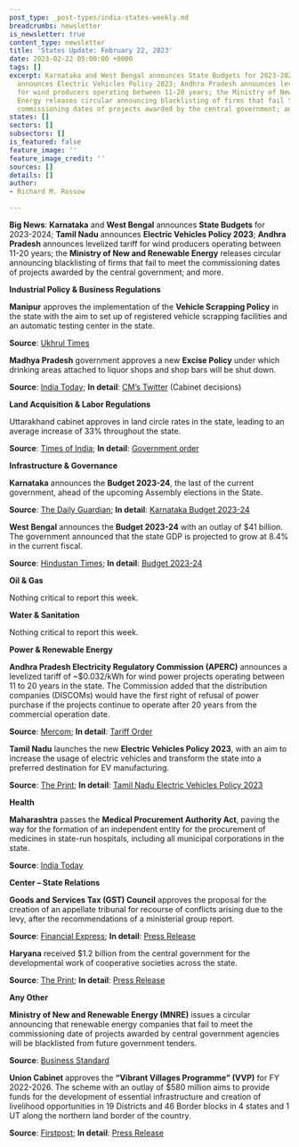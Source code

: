```yaml
---
post_type: _post-types/india-states-weekly.md
breadcrumbs: newsletter
is_newsletter: true
content_type: newsletter
title: 'States Update: February 22, 2023'
date: 2023-02-22 05:00:00 +0000
tags: []
excerpt: Karnataka and West Bengal announces State Budgets for 2023-2024; Tamil Nadu
  announces Electric Vehicles Policy 2023; Andhra Pradesh announces levelized tariff
  for wind producers operating between 11-20 years; the Ministry of New and Renewable
  Energy releases circular announcing blacklisting of firms that fail to meet the
  commissioning dates of projects awarded by the central government; and more.
states: []
sectors: []
subsectors: []
is_featured: false
feature_image: ''
feature_image_credit: ''
sources: []
details: []
author:
- Richard M. Rossow

---
```

**Big News**: **Karnataka** and **West Bengal** announces **State Budgets** for 2023-2024; **Tamil Nadu** announces **Electric Vehicles Policy 2023**; **Andhra Pradesh** announces levelized tariff for wind producers operating between 11-20 years; the **Ministry of New and Renewable Energy** releases circular announcing blacklisting of firms that fail to meet the commissioning dates of projects awarded by the central government; and more.

**Industrial Policy & Business Regulations**

**Manipur** approves the implementation of the **Vehicle Scrapping Policy** in the state with the aim to set up of registered vehicle scrapping facilities and an automatic testing center in the state. 

**Source**: [Ukhrul Times](https://ukhrultimes.com/manipur-cabinet-nods-to-implement-vehicle-scraping-policy-in-the-state/)

**Madhya Pradesh** government approves a new **Excise Policy** under which drinking areas attached to liquor shops and shop bars will be shut down.

**Source**: [India Today](https://www.indiatoday.in/india/story/madhya-pradesh-passes-new-excise-policy-ahatas-shop-bars-to-be-shut-2336914-2023-02-19); **In detail**: [CM’s Twitter](https://twitter.com/CMMadhyaPradesh/status/1627522219143483393) (Cabinet decisions)

**Land Acquisition & Labor Regulations**

Uttarakhand cabinet approves in land circle rates in the state, leading to an average increase of 33% throughout the state. 

**Source**: [Times of India](https://timesofindia.indiatimes.com/city/dehradun/buying-property-in-uttarakhand-to-cost-more-as-circle-rates-soar/articleshowprint/97995797.cms); **In detail**: [Government order](https://registration.uk.gov.in/files/Deradun_combined.pdf)

**Infrastructure & Governance**

**Karnataka** announces the **Budget 2023-24**, the last of the current government, ahead of the upcoming Assembly elections in the State.

**Source**: [The Daily Guardian](https://thedailyguardian.com/budget-2023-24-govt-to-build-majestic-ram-temple-ivf-clinic/); **In detail**: [Karnataka Budget 2023-24](https://finance.karnataka.gov.in/storage/pdf-files/1_BUDGET%20SPEECH(Eng).pdf)

**West Bengal** announces the **Budget 2023-24** with an outlay of $41 billion. The government announced that the state GDP is projected to grow at 8.4% in the current fiscal.

**Source**: [Hindustan Times](https://www.hindustantimes.com/cities/kolkata-news/mamata-banerjee-govt-presents-rs-3-39-lakh-crore-bengal-budget-101676472381344.html); **In detail**: [Budget 2023-24](https://finance.wb.gov.in/writereaddata/Budget_Speech/2023_English.pdf)

**Oil & Gas**

Nothing critical to report this week.

**Water & Sanitation**

Nothing critical to report this week.

**Power & Renewable Energy**

**Andhra Pradesh Electricity Regulatory Commission (APERC)** announces a levelized tariff of \~$0.032/kWh for wind power projects operating between 11 to 20 years in the state. The Commission added that the distribution companies (DISCOMs) would have the first right of refusal of power purchase if the projects continue to operate after 20 years from the commercial operation date. 

**Source**: [Mercom](https://mercomindia.com/andhra-sets-%e2%82%b92-64-kwh-tariff-11-20-year-wind-projects/); **In detail**: [Tariff Order](https://aperc.gov.in/admin/upload/Commontarifforderwindprojects11thto20thyear06.02.23.pdf)

**Tamil Nadu** launches the new **Electric Vehicles Policy 2023**, with an aim to increase the usage of electric vehicles and transform the state into a preferred destination for EV manufacturing. 

**Source**: [The Print](https://theprint.in/economy/tamil-nadu-launches-new-ev-policy-aims-to-attract-rs-50000-cr-investments/1370863/); **In detail**: [Tamil Nadu Electric Vehicles Policy 2023](https://www.thehindu.com/news/national/tamil-nadu/66507714-TN-Electric-Vehicles-Policy-2023.pdf)

**Health**

**Maharashtra** passes the **Medical Procurement Authority Act**, paving the way for the formation of an independent entity for the procurement of medicines in state-run hospitals, including all municipal corporations in the state. 

**Source**: [India Today](https://www.indiatoday.in/india/story/maharashtra-cabinet-approves-single-authority-for-procurement-of-medicines-for-state-run-hospitals-2334870-2023-02-15)

**Center – State Relations**

**Goods and Services Tax (GST) Council** approves the proposal for the creation of an appellate tribunal for recourse of conflicts arising due to the levy, after the recommendations of a ministerial group report. 

**Source**: [Financial Express](https://www.financialexpress.com/economy/gst-council-gives-nod-to-appellate-tribunal/2985622/); **In detail**: [Press Release](https://www.pib.gov.in/PressReleasePage.aspx?PRID=1900376)

**Haryana** received $1.2 billion from the central government for the developmental work of cooperative societies across the state. 

**Source**: [The Print](https://theprint.in/india/rs-10000-cr-released-to-haryana-govt-for-development-of-cooperative-societies-amit-shah/1371814/); **In detail**: [Press Release](https://www.pib.gov.in/PressReleseDetailm.aspx?PRID=1899224)

**Any Other**

**Ministry of New and Renewable Energy (MNRE)** issues a circular announcing that renewable energy companies that fail to meet the commissioning date of projects awarded by central government agencies will be blacklisted from future government tenders. 

**Source**: [Business Standard](https://www.business-standard.com/article/economy-policy/centre-to-blacklist-renewable-energy-companies-delaying-project-completion-123021601092_1.html)

**Union Cabinet** approves the **“Vibrant Villages Programme” (VVP)** for FY 2022-2026. The scheme with an outlay of $580 million aims to provide funds for the development of essential infrastructure and creation of livelihood opportunities in 19 Districts and 46 Border blocks in 4 states and 1 UT along the northern land border of the country. 

**Source**: [Firstpost](https://www.firstpost.com/india/vibrant-villages-programme-central-govt-approves-key-scheme-to-develop-border-regions-12159822.html); **In detail**: [Press Release](https://pib.gov.in/PressReleasePage.aspx?PRID=1899446)
